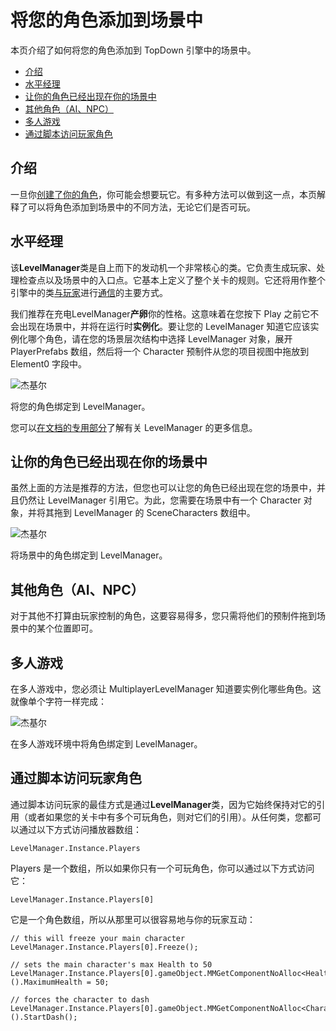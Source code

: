将您的角色添加到场景中
===========

本页介绍了如何将您的角色添加到 TopDown 引擎中的场景中。

-   [介绍](https://topdown-engine-docs.moremountains.com/adding-character-level.html#introduction)[](https://topdown-engine-docs.moremountains.com/adding-character-level.html#introduction)
-   [水平经理](https://topdown-engine-docs.moremountains.com/adding-character-level.html#the-level-manager)[](https://topdown-engine-docs.moremountains.com/adding-character-level.html#the-level-manager)
-   [让你的角色已经出现在你的场景中](https://topdown-engine-docs.moremountains.com/adding-character-level.html#having-your-character-already-present-in-your-scene)[](https://topdown-engine-docs.moremountains.com/adding-character-level.html#having-your-character-already-present-in-your-scene)
-   [其他角色（AI、NPC）](https://topdown-engine-docs.moremountains.com/adding-character-level.html#other-characters-ais-npcs)[](https://topdown-engine-docs.moremountains.com/adding-character-level.html#other-characters-ais-npcs)
-   [多人游戏](https://topdown-engine-docs.moremountains.com/adding-character-level.html#multiplayer)[](https://topdown-engine-docs.moremountains.com/adding-character-level.html#multiplayer)
-   [通过脚本访问玩家角色](https://topdown-engine-docs.moremountains.com/adding-character-level.html#accessing-the-player-character-via-script)[](https://topdown-engine-docs.moremountains.com/adding-character-level.html#accessing-the-player-character-via-script)

介绍[](https://topdown-engine-docs.moremountains.com/adding-character-level.html#introduction)
--------------------------------------------------------------------------------------------

一旦你[创建了你的角色](https://topdown-engine-docs.moremountains.com/how-to-create-character.html)，你可能会想要玩它。有多种方法可以做到这一点，本页解释了可以将角色添加到场景中的不同方法，无论它们是否可玩。

水平经理[](https://topdown-engine-docs.moremountains.com/adding-character-level.html#the-level-manager)
---------------------------------------------------------------------------------------------------

该**LevelManager**类是自上而下的发动机一个非常核心的类。它负责生成玩家、处理检查点以及场景中的入口点。它基本上定义了整个关卡的规则。它还将用作整个引擎中的类[与玩家](https://topdown-engine-docs.moremountains.com/adding-character-level.html#accessing-the-player-character-via-script)进行[通信](https://topdown-engine-docs.moremountains.com/adding-character-level.html#accessing-the-player-character-via-script)的主要方式。

我们推荐在充电LevelManager**产卵**你的性格。这意味着在您按下 Play 之前它不会出现在场景中，并将在运行时**实例化**。要让您的 LevelManager 知道它应该实例化哪个角色，请在您的场景层次结构中选择 LevelManager 对象，展开 PlayerPrefabs 数组，然后将一个 Character 预制件从您的项目视图中拖放到 Element0 字段中。

![杰基尔](https://topdown-engine-docs.moremountains.com/images/adding-to-scene-1.png)

将您的角色绑定到 LevelManager。

您可以[在文档的专用部分](https://topdown-engine-docs.moremountains.com/managers.html#level-manager)了解有关 LevelManager 的更多信息。

让你的角色已经出现在你的场景中[](https://topdown-engine-docs.moremountains.com/adding-character-level.html#having-your-character-already-present-in-your-scene)
------------------------------------------------------------------------------------------------------------------------------------------------

虽然上面的方法是推荐的方法，但您也可以让您的角色已经出现在您的场景中，并且仍然让 LevelManager 引用它。为此，您需要在场景中有一个 Character 对象，并将其拖到 LevelManager 的 SceneCharacters 数组中。

![杰基尔](https://topdown-engine-docs.moremountains.com/images/adding-to-scene-2.png)

将场景中的角色绑定到 LevelManager。

其他角色（AI、NPC）[](https://topdown-engine-docs.moremountains.com/adding-character-level.html#other-characters-ais-npcs)
-------------------------------------------------------------------------------------------------------------------

对于其他不打算由玩家控制的角色，这要容易得多，您只需将他们的预制件拖到场景中的某个位置即可。

多人游戏[](https://topdown-engine-docs.moremountains.com/adding-character-level.html#multiplayer)
---------------------------------------------------------------------------------------------

在多人游戏中，您必须让 MultiplayerLevelManager 知道要实例化哪些角色。这就像单个字符一样完成：

![杰基尔](https://topdown-engine-docs.moremountains.com/images/adding-to-scene-3.png)

在多人游戏环境中将角色绑定到 LevelManager。

通过脚本访问玩家角色[](https://topdown-engine-docs.moremountains.com/adding-character-level.html#accessing-the-player-character-via-script)
---------------------------------------------------------------------------------------------------------------------------------

通过脚本访问玩家的最佳方式是通过**LevelManager**类，因为它始终保持对它的引用（或者如果您的关卡中有多个可玩角色，则对它们的引用）。从任何类，您都可以通过以下方式访问播放器数组：

```
LevelManager.Instance.Players

```

Players 是一个数组，所以如果你只有一个可玩角色，你可以通过以下方式访问它：

```
LevelManager.Instance.Players[0]

```

它是一个角色数组，所以从那里可以很容易地与你的玩家互动：

```
// this will freeze your main character
LevelManager.Instance.Players[0].Freeze();

// sets the main character's max Health to 50
LevelManager.Instance.Players[0].gameObject.MMGetComponentNoAlloc<Health>().MaximumHealth = 50;

// forces the character to dash
LevelManager.Instance.Players[0].gameObject.MMGetComponentNoAlloc<CharacterDash>().StartDash();

```
